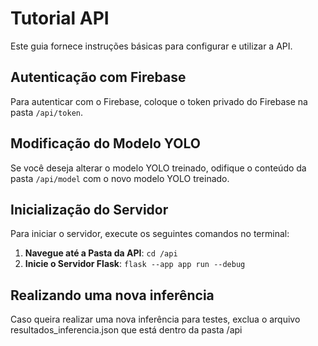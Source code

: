 # Tutorial API

Este guia fornece instruções básicas para configurar e utilizar a API.

## Autenticação com Firebase

Para autenticar com o Firebase, coloque o token privado do Firebase na pasta `/api/token`.

## Modificação do Modelo YOLO

Se você deseja alterar o modelo YOLO treinado, odifique o conteúdo da pasta `/api/model` com o novo modelo YOLO treinado.

## Inicialização do Servidor

Para iniciar o servidor, execute os seguintes comandos no terminal:

1. **Navegue até a Pasta da API**: ```cd /api```
2. **Inicie o Servidor Flask**: ```flask --app app run --debug```

## Realizando uma nova inferência
Caso queira realizar uma nova inferência para testes, exclua o arquivo resultados_inferencia.json que está dentro da pasta /api
